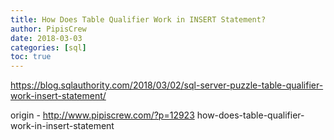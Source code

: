 ```yaml
---
title: How Does Table Qualifier Work in INSERT Statement?
author: PipisCrew
date: 2018-03-03
categories: [sql]
toc: true
---
```


https://blog.sqlauthority.com/2018/03/02/sql-server-puzzle-table-qualifier-work-insert-statement/

origin - http://www.pipiscrew.com/?p=12923 how-does-table-qualifier-work-in-insert-statement